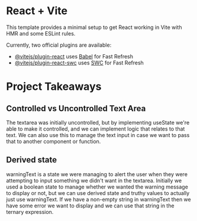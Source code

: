 # React + Vite

This template provides a minimal setup to get React working in Vite with HMR and some ESLint rules.

Currently, two official plugins are available:

- [@vitejs/plugin-react](https://github.com/vitejs/vite-plugin-react/blob/main/packages/plugin-react/README.md) uses [Babel](https://babeljs.io/) for Fast Refresh
- [@vitejs/plugin-react-swc](https://github.com/vitejs/vite-plugin-react-swc) uses [SWC](https://swc.rs/) for Fast Refresh

# Project Takeaways

## Controlled vs Uncontrolled Text Area

The textarea was initially uncontrolled, but by implementing useState we're able to make it controlled, and we can implement logic that relates to that text. We can also use this to manage the text input in case we want to pass that to another component or function.

## Derived state

warningText is a state we were managing to alert the user when they were attempting to input something we didn't want in the textarea. Initially we used a boolean state to manage whether we wanted the warning message to display or not, but we can use derived state and truthy values to actually just use warningText. If we have a non-empty string in warningText then we have some error we want to display and we can use that string in the ternary expression.
